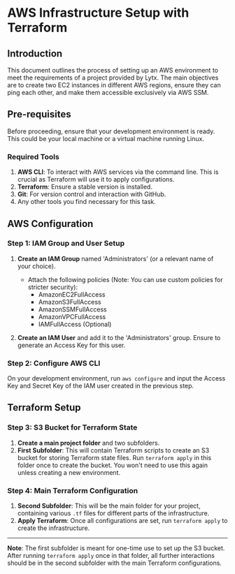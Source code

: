 # AWS Infrastructure Setup with Terraform

## Introduction

This document outlines the process of setting up an AWS environment to meet the requirements of a project provided by Lytx. The main objectives are to create two EC2 instances in different AWS regions, ensure they can ping each other, and make them accessible exclusively via AWS SSM.

## Pre-requisites

Before proceeding, ensure that your development environment is ready. This could be your local machine or a virtual machine running Linux.

### Required Tools

1. **AWS CLI**: To interact with AWS services via the command line. This is crucial as Terraform will use it to apply configurations.
2. **Terraform**: Ensure a stable version is installed.
3. **Git**: For version control and interaction with GitHub.
4. Any other tools you find necessary for this task.

## AWS Configuration

### Step 1: IAM Group and User Setup

1. **Create an IAM Group** named 'Administrators' (or a relevant name of your choice).
   - Attach the following policies (Note: You can use custom policies for stricter security):
     - AmazonEC2FullAccess
     - AmazonS3FullAccess
     - AmazonSSMFullAccess
     - AmazonVPCFullAccess
     - IAMFullAccess (Optional)

2. **Create an IAM User** and add it to the 'Administrators' group. Ensure to generate an Access Key for this user.

### Step 2: Configure AWS CLI

On your development environment, run `aws configure` and input the Access Key and Secret Key of the IAM user created in the previous step.

## Terraform Setup

### Step 3: S3 Bucket for Terraform State

1. **Create a main project folder** and two subfolders.
2. **First Subfolder**: This will contain Terraform scripts to create an S3 bucket for storing Terraform state files. Run `terraform apply` in this folder once to create the bucket. You won't need to use this again unless creating a new environment.

### Step 4: Main Terraform Configuration

1. **Second Subfolder**: This will be the main folder for your project, containing various `.tf` files for different parts of the infrastructure.
2. **Apply Terraform**: Once all configurations are set, run `terraform apply` to create the infrastructure.

---

**Note**: The first subfolder is meant for one-time use to set up the S3 bucket. After running `terraform apply` once in that folder, all further interactions should be in the second subfolder with the main Terraform configurations.

